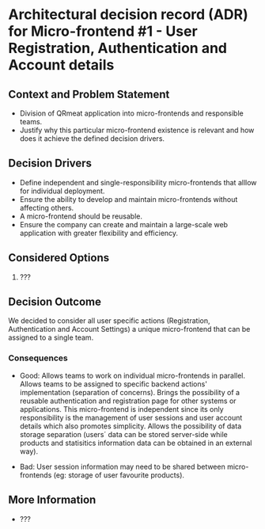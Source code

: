 # Architectural decision record (ADR) for Micro-frontend #1 - User Registration, Authentication and Account details 

## Context and Problem Statement

* Division of QRmeat application into micro-frontends and responsible teams.
* Justify why this particular micro-frontend existence is relevant and how does it achieve the defined decision drivers.

## Decision Drivers

* Define independent and single-responsibility micro-frontends that alllow for individual deployment.
* Ensure the ability to develop and maintain micro-frontends without affecting others.
* A micro-frontend should be reusable.
* Ensure the company can create and maintain a large-scale web application with greater flexibility and efficiency.

## Considered Options

1. ???

## Decision Outcome

We decided to consider all user specific actions (Registration, Authentication and Account Settings) a unique micro-frontend that can be assigned to a single team.

### Consequences

* Good: 
    Allows teams to work on individual micro-frontends in parallel. 
    Allows teams to be assigned to specific backend actions' implementation (separation of concerns). 
    Brings the possibility of a reusable authentication and registration page for other systems or applications. 
    This micro-frontend is independent since its only responsibility is the management of user sessions and user account details which also promotes simplicity. 
    Allows the possibility of data storage separation (users´ data can be stored server-side while products and statisitics information data can be obtained in an external way).

* Bad: User session information may need to be shared between micro-frontends (eg: storage of user favourite products).

## More Information

* ???

